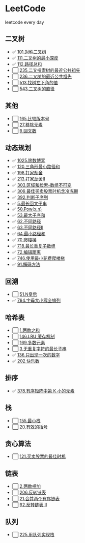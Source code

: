 # LeetCode

leetcode every day

## 二叉树

- ✅ [101.对称二叉树](./markdown/二叉树/101.对称二叉树.md)
- ✅ [111.二叉树的最小深度](./markdown/二叉树/111.二叉树的最小深度.md)
- ✅ [112.路径总和](./markdown/二叉树/112.路径总和.md)
- ⬜ [235.二叉搜索树的最近公共祖先](./markdown/二叉树/235.二叉搜索树的最近公共祖先.md)
- ⬜ [236.二叉树的最近公共祖先](./markdown/二叉树/236.二叉树的最近公共祖先.md)
- ⬜ [513.找树左下角的值](./markdown/二叉树/513.找树左下角的值.md)
- ⬜ [543.二叉树的直径](./markdown/二叉树/543.二叉树的直径.md)

## 其他

- ⬜ [165.比较版本号](./markdown/其他/165.比较版本号.md)
- ⬜ [27.移除元素](./markdown/其他/27.移除元素.md)
- ⬜ [9.回文数](./markdown/其他/9.回文数.md)

## 动态规划

- ✅ [1025.除数博弈](./markdown/动态规划/1025.除数博弈.md)
- ✅ [120.三角形最小路径和](./markdown/动态规划/120.三角形最小路径和.md)
- ✅ [198.打家劫舍](./markdown/动态规划/198.打家劫舍.md)
- ✅ [213.打家劫舍II](./markdown/动态规划/213.打家劫舍II.md)
- ✅ [303.区域和检索-数组不可变](./markdown/动态规划/303.区域和检索-数组不可变.md)
- ✅ [309.最佳买卖股票时机含冷冻期](./markdown/动态规划/309.最佳买卖股票时机含冷冻期.md)
- ✅ [392.判断子序列](./markdown/动态规划/392.判断子序列.md)
- ✅ [5.最长回文子串](./markdown/动态规划/5.最长回文子串.md)
- ✅ [50.Pow(x,n)](./markdown/动态规划/50.Pow(x,n).md)
- ✅ [53.最大子序和](./markdown/动态规划/53.最大子序和.md)
- ✅ [62.不同路径](./markdown/动态规划/62.不同路径.md)
- ✅ [63.不同路径II](./markdown/动态规划/63.不同路径II.md)
- ✅ [64.最小路径和](./markdown/动态规划/64.最小路径和.md)
- ✅ [70.爬楼梯](./markdown/动态规划/70.爬楼梯.md)
- ✅ [718.最长重复子数组](./markdown/动态规划/718.最长重复子数组.md)
- ✅ [72.编辑距离](./markdown/动态规划/72.编辑距离.md)
- ✅ [746.使用最小花费爬楼梯](./markdown/动态规划/746.使用最小花费爬楼梯.md)
- ✅ [91.解码方法](./markdown/动态规划/91.解码方法.md)


## 回溯

- ⬜ [51.N皇后](./markdown/回溯/51.N皇后.md)
- ✅ [784.字母大小写全排列](./markdown/回溯/784.字母大小写全排列.md)


## 哈希表

- ⬜ [1.两数之和](./markdown/哈希表/1.两数之和.md)
- ⬜ [146.LRU 缓存机制](./markdown/哈希表/146.LRU缓存机制.md)
- ⬜ [169.多数元素](./markdown/哈希表/169.多数元素.md)
- ⬜ [3.无重复字符的最长子串](./markdown/哈希表/3.无重复字符的最长子串.md)
- ✅ [136.只出现一次的数字](./markdown/哈希表/136.只出现一次的数字.md)
- ✅ [202.快乐数](./markdown/哈希表/202.快乐数.md)

## 排序

- ✅ [378.有序矩阵中第 K 小的元素](./markdown/排序/378.有序矩阵中第K小的元素.md)

## 栈

- ⬜ [155.最小栈](./markdown/栈/155.最小栈.md)
- ⬜ [20.有效的括号](./markdown/栈/20.有效的括号.md)

## 贪心算法

- ⬜ [121.买卖股票的最佳时机](./markdown/贪心算法/121.买卖股票的最佳时机.md)

## 链表

- ⬜ [2.两数相加](./markdown/链表/2.两数相加.md)
- ⬜ [206.反转链表](./markdown/链表/206.反转链表.md)
- ⬜ [21.合并两个有序链表](./markdown/链表/21.合并两个有序链表.md)
- ⬜ [92.反转链表 II](./markdown/链表/92.反转链表II.md)

## 队列

- ⬜ [225.用队列实现栈](./markdown/队列/225.用队列实现栈.md)
